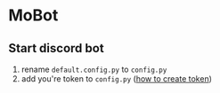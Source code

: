 # MoBot

## Start discord bot

1. rename ```default.config.py``` to ```config.py```
2. add you're token to ```config.py``` ([how to create token](https://www.writebots.com/discord-bot-token/))